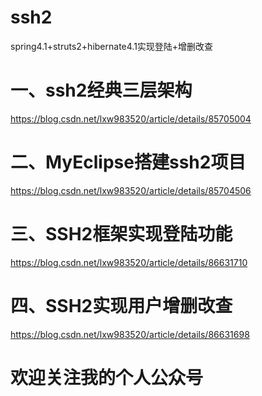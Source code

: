 # ssh2
spring4.1+struts2+hibernate4.1实现登陆+增删改查

# 一、ssh2经典三层架构
https://blog.csdn.net/lxw983520/article/details/85705004

# 二、MyEclipse搭建ssh2项目
https://blog.csdn.net/lxw983520/article/details/85704506

# 三、SSH2框架实现登陆功能
https://blog.csdn.net/lxw983520/article/details/86631710

# 四、SSH2实现用户增删改查
https://blog.csdn.net/lxw983520/article/details/86631698

# 欢迎关注我的个人公众号
